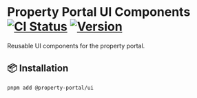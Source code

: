 # Property Portal UI Components [![CI Status](https://github.com/DeepFriedCyber/property-portal/actions/workflows/ci.yml/badge.svg)](https://github.com/DeepFriedCyber/property-portal/actions) [![Version](https://img.shields.io/npm/v/@property-portal/ui)](https://npmjs.com/package/@property-portal/ui)

Reusable UI components for the property portal.

## 📦 Installation

```bash
pnpm add @property-portal/ui
```